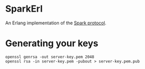SparkErl
========

An Erlang implementation of the [Spark protocol](https://github.com/spark/spark-protocol).



Generating your keys
====================

    openssl genrsa -out server-key.pem 2048
    openssl rsa -in server-key.pem -pubout > server-key.pem.pub

